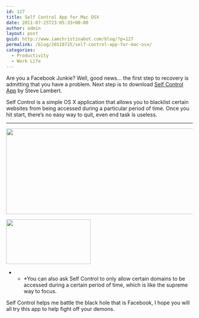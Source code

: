 ```yaml
---
id: 127
title: Self Control App for Mac OSX
date: 2011-07-25T23:05:33+00:00
author: admin
layout: post
guid: http://www.iamchristinabot.com/blog/?p=127
permalink: /blog/20110725/self-control-app-for-mac-osx/
categories:
  - Productivity
  - Work Life
---
```

Are you a Facebook Junkie? Well, good news&#8230; the first step to recovery is admitting that you have a problem. Next step is to download <a href="http://visitsteve.com/made/selfcontrol" target="_blank">Self Control App</a> by Steve Lambert.

Self Control is a simple OS X application that allows you to blacklist certain websites from being accessed during a particular period of time. Once you hit start, there&#8217;s no easy way to quit, even end task is useless.

* * *

<img src="http://www.iamchristinabot.com/blog/wp-content/uploads/2011/07/Screen-shot-2011-07-25-at-7.03.34-PM.png" alt="" title="Screen shot 2011-07-25 at 7.03.34 PM" width="632" height="232" class="aligncenter size-full wp-image-129" srcset="http://www.iamchristinabot.com/blog/wp-content/uploads/2011/07/Screen-shot-2011-07-25-at-7.03.34-PM.png 632w, http://www.iamchristinabot.com/blog/wp-content/uploads/2011/07/Screen-shot-2011-07-25-at-7.03.34-PM-300x110.png 300w" sizes="(max-width: 632px) 100vw, 632px" />

<img src="http://www.iamchristinabot.com/blog/wp-content/uploads/2011/07/Screen-shot-2011-07-25-at-6.00.26-PM.png" alt="" title="Self Control Application" width="228" height="121" class="aligncenter size-full wp-image-128" /></p>

* * *You can also ask Self Control to only allow certain domains to be accessed during a certain period of time, which is like the supreme way to focus.</p>

Self Control helps me battle the black hole that is Facebook, I hope you will all try this app to help fight off your demons.

